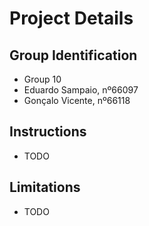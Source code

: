 # Project Details

## Group Identification

- Group 10
- Eduardo Sampaio, nº66097
- Gonçalo Vicente, nº66118

## Instructions

- TODO

## Limitations

- TODO
